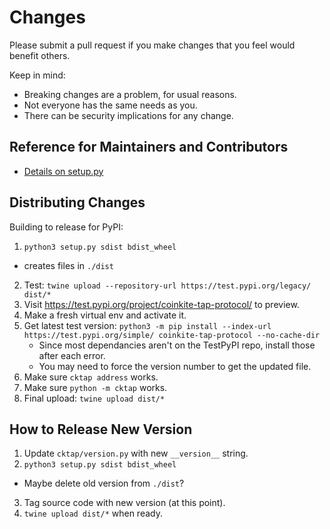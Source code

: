 # Changes

Please submit a pull request if you make changes that you feel would benefit others.

Keep in mind:

- Breaking changes are a problem, for usual reasons.
- Not everyone has the same needs as you.
- There can be security implications for any change.


## Reference for Maintainers and Contributors

- [Details on setup.py](https://packaging.python.org/tutorials/packaging-projects/)


## Distributing Changes

Building to release for PyPI:

1. `python3 setup.py sdist bdist_wheel`
  - creates files in `./dist`
2. Test: `twine upload --repository-url https://test.pypi.org/legacy/ dist/*`
3. Visit <https://test.pypi.org/project/coinkite-tap-protocol/> to preview.
4. Make a fresh virtual env and activate it.
5. Get latest test version:
  `python3 -m pip install --index-url https://test.pypi.org/simple/ coinkite-tap-protocol --no-cache-dir`
    - Since most dependancies aren't on the TestPyPI repo, install those after each error.
    - You may need to force the version number to get the updated file.
6. Make sure `cktap address` works.
7. Make sure `python -m cktap` works.
8. Final upload: `twine upload dist/*`


## How to Release New Version

1. Update `cktap/version.py` with new `__version__` string.
2. `python3 setup.py sdist bdist_wheel`
  - Maybe delete old version from `./dist`?
3. Tag source code with new version (at this point).
4. `twine upload dist/*` when ready.
